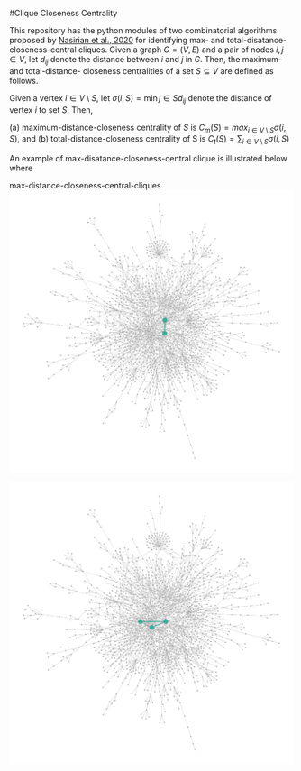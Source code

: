#Clique Closeness Centrality

This repository has the python modules of two combinatorial algorithms proposed by [Nasirian et al., 2020](https://www.sciencedirect.com/science/article/abs/pii/S0377221719309464) for identifying max- and total-disatance-closeness-central cliques. 
Given a graph $G=(V,E)$ and a pair of nodes $i,j\in V$, let $d_{ij}$ denote the distance between $i$ and $j$ in $G$. Then, the maximum- and total-distance- closeness centralities of a set $S\subseteq V$ are defined as follows.

Given a vertex $i\in V\setminus S$, let $\sigma(i,S)=\min\limits{j\in S}d_{ij}$ denote the distance of vertex $i$ to set $S$. Then, 

(a) maximum-distance-closeness centrality of $S$ is $C_m(S)=max_{i\in V\setminus S}\sigma(i,S)$, and
(b) total-distance-closeness centrality of S is $C_t(S)=\sum_{i\in V\setminus S}\sigma(i,S)$

An example of max-disatance-closeness-central clique is illustrated below where 



 max-distance-closeness-central-cliques
![max_distance_closeness_central_clique](max_distance_closeness_central_clique.svg) 


![total_distance_closeness_central_clique](total_distance_closeness_central_clique.svg)